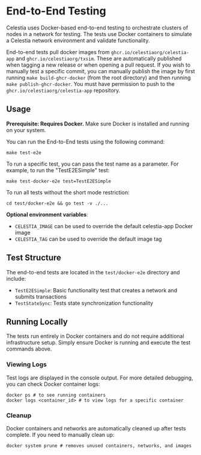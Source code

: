 # End-to-End Testing

Celestia uses Docker-based end-to-end testing to orchestrate clusters of nodes in a network for testing. The tests use Docker containers to simulate a Celestia network environment and validate functionality.

End-to-end tests pull docker images from `ghcr.io/celestiaorg/celestia-app` and `ghcr.io/celestiaorg/txsim`. These are automatically published when tagging a new release or when opening a pull request. If you wish to manually test a specific commit, you can manually publish the image by first running `make build-ghcr-docker` (from the root directory) and then running `make publish-ghcr-docker`. You must have permission to push to the `ghcr.io/celestiaorg/celestia-app` repository.

## Usage

**Prerequisite: Requires Docker.** Make sure Docker is installed and running on your system.

You can run the End-to-End tests using the following command:

```shell
make test-e2e
```

To run a specific test, you can pass the test name as a parameter. For example, to run the "TestE2ESimple" test:

```shell
make test-docker-e2e test=TestE2ESimple
```

To run all tests without the short mode restriction:

```shell
cd test/docker-e2e && go test -v ./...
```

**Optional environment variables**:

- `CELESTIA_IMAGE` can be used to override the default celestia-app Docker image
- `CELESTIA_TAG` can be used to override the default image tag

## Test Structure

The end-to-end tests are located in the `test/docker-e2e` directory and include:

- `TestE2ESimple`: Basic functionality test that creates a network and submits transactions
- `TestStateSync`: Tests state synchronization functionality

## Running Locally

The tests run entirely in Docker containers and do not require additional infrastructure setup. Simply ensure Docker is running and execute the test commands above.

### Viewing Logs

Test logs are displayed in the console output. For more detailed debugging, you can check Docker container logs:

```shell
docker ps # to see running containers
docker logs <container_id> # to view logs for a specific container
```

### Cleanup

Docker containers and networks are automatically cleaned up after tests complete. If you need to manually clean up:

```shell
docker system prune # removes unused containers, networks, and images
```
